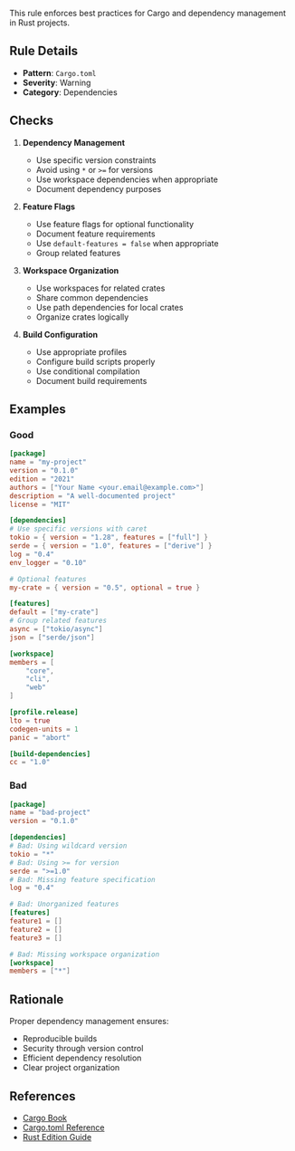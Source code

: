 This rule enforces best practices for Cargo and dependency management in Rust projects.

## Rule Details

- **Pattern**: `Cargo.toml`
- **Severity**: Warning
- **Category**: Dependencies

## Checks

1. **Dependency Management**
   - Use specific version constraints
   - Avoid using `*` or `>=` for versions
   - Use workspace dependencies when appropriate
   - Document dependency purposes

2. **Feature Flags**
   - Use feature flags for optional functionality
   - Document feature requirements
   - Use `default-features = false` when appropriate
   - Group related features

3. **Workspace Organization**
   - Use workspaces for related crates
   - Share common dependencies
   - Use path dependencies for local crates
   - Organize crates logically

4. **Build Configuration**
   - Use appropriate profiles
   - Configure build scripts properly
   - Use conditional compilation
   - Document build requirements

## Examples

### Good
```toml
[package]
name = "my-project"
version = "0.1.0"
edition = "2021"
authors = ["Your Name <your.email@example.com>"]
description = "A well-documented project"
license = "MIT"

[dependencies]
# Use specific versions with caret
tokio = { version = "1.28", features = ["full"] }
serde = { version = "1.0", features = ["derive"] }
log = "0.4"
env_logger = "0.10"

# Optional features
my-crate = { version = "0.5", optional = true }

[features]
default = ["my-crate"]
# Group related features
async = ["tokio/async"]
json = ["serde/json"]

[workspace]
members = [
    "core",
    "cli",
    "web"
]

[profile.release]
lto = true
codegen-units = 1
panic = "abort"

[build-dependencies]
cc = "1.0"
```

### Bad
```toml
[package]
name = "bad-project"
version = "0.1.0"

[dependencies]
# Bad: Using wildcard version
tokio = "*"
# Bad: Using >= for version
serde = ">=1.0"
# Bad: Missing feature specification
log = "0.4"

# Bad: Unorganized features
[features]
feature1 = []
feature2 = []
feature3 = []

# Bad: Missing workspace organization
[workspace]
members = ["*"]
```

## Rationale

Proper dependency management ensures:
- Reproducible builds
- Security through version control
- Efficient dependency resolution
- Clear project organization

## References

- [Cargo Book](https:/doc.rust-lang.org/cargo)
- [Cargo.toml Reference](https:/doc.rust-lang.org/cargo/reference/manifest.html)
- [Rust Edition Guide](https:/rust-lang.github.io/edition-guide) 